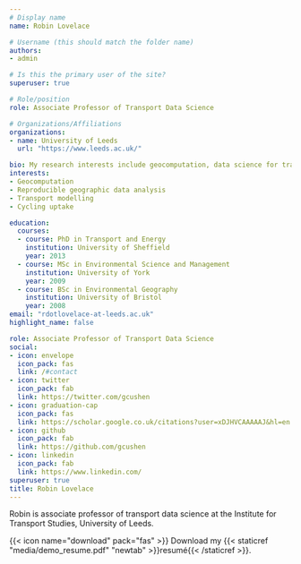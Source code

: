 ```yaml
---
# Display name
name: Robin Lovelace

# Username (this should match the folder name)
authors:
- admin

# Is this the primary user of the site?
superuser: true

# Role/position
role: Associate Professor of Transport Data Science

# Organizations/Affiliations
organizations:
- name: University of Leeds
  url: "https://www.leeds.ac.uk/"

bio: My research interests include geocomputation, data science for transport applications, active travel uptake and decarbonising transport systems
interests:
- Geocomputation
- Reproducible geographic data analysis
- Transport modelling
- Cycling uptake

education:
  courses:
  - course: PhD in Transport and Energy
    institution: University of Sheffield
    year: 2013
  - course: MSc in Environmental Science and Management
    institution: University of York
    year: 2009
  - course: BSc in Environmental Geography
    institution: University of Bristol
    year: 2008
email: "rdotlovelace-at-leeds.ac.uk"
highlight_name: false

role: Associate Professor of Transport Data Science
social:
- icon: envelope
  icon_pack: fas
  link: /#contact
- icon: twitter
  icon_pack: fab
  link: https://twitter.com/gcushen
- icon: graduation-cap
  icon_pack: fas
  link: https://scholar.google.co.uk/citations?user=xDJHVCAAAAAJ&hl=en
- icon: github
  icon_pack: fab
  link: https://github.com/gcushen
- icon: linkedin
  icon_pack: fab
  link: https://www.linkedin.com/
superuser: true
title: Robin Lovelace
---
```


Robin is associate professor of transport data science at the Institute for Transport Studies, University of Leeds.

{{< icon name="download" pack="fas" >}} Download my {{< staticref "media/demo_resume.pdf" "newtab" >}}resumé{{< /staticref >}}.
